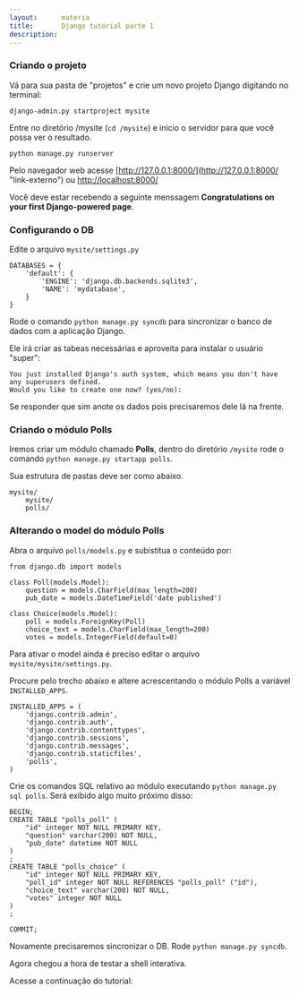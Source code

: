```yaml
---
layout:      materia
title:       Django tutorial parte 1
description: 
---
```



### Criando o projeto

Vá para sua pasta de "projetos" e crie um novo projeto Django digitando no terminal:

    django-admin.py startproject mysite

Entre no diretório /mysite (`cd /mysite`) e inicio o servidor para que você possa ver o resultado.

    python manage.py runserver

Pelo navegador web acesse  [http://127.0.0.1:8000/](http://127.0.0.1:8000/ "link-externo") ou [http://localhost:8000/](http://localhost:8000/ "link-externo")

Você deve estar recebendo a seguinte menssagem __Congratulations on your first Django-powered page__.


### Configurando o DB

Edite o arquivo `mysite/settings.py`

    DATABASES = {
        'default': {
            'ENGINE': 'django.db.backends.sqlite3',
            'NAME': 'mydatabase',
        }
    }

Rode o comando `python manage.py syncdb` para sincronizar o banco de dados com a aplicação Django.

Ele irá criar as tabeas necessárias e aproveita para instalar o usuário "super":

    You just installed Django's auth system, which means you don't have any superusers defined.
    Would you like to create one now? (yes/no):

Se responder que sim anote os dados pois precisaremos dele lá na frente.


### Criando o módulo Polls

Iremos criar um módulo chamado __Polls__, dentro do diretório `/mysite` rode o comando `python manage.py startapp polls`.

Sua estrutura de pastas deve ser como abaixo.

    mysite/
        mysite/
        polls/

### Alterando o model do módulo Polls

Abra o arquivo `polls/models.py` e subistitua o conteúdo por:

    from django.db import models

    class Poll(models.Model):
        question = models.CharField(max_length=200)
        pub_date = models.DateTimeField('date published')

    class Choice(models.Model):
        poll = models.ForeignKey(Poll)
        choice_text = models.CharField(max_length=200)
        votes = models.IntegerField(default=0)

Para ativar o model ainda é preciso editar o arquivo `mysite/mysite/settings.py`.

Procure pelo trecho abaixo e altere acrescentando o módulo Polls a variável `INSTALLED_APPS`.

    INSTALLED_APPS = (
        'django.contrib.admin',
        'django.contrib.auth',
        'django.contrib.contenttypes',
        'django.contrib.sessions',
        'django.contrib.messages',
        'django.contrib.staticfiles',
        'polls',
    )

Crie os comandos SQL relativo ao módulo executando `python manage.py sql polls`. Será exibido algo muito próximo disso:

    BEGIN;
    CREATE TABLE "polls_poll" (
        "id" integer NOT NULL PRIMARY KEY,
        "question" varchar(200) NOT NULL,
        "pub_date" datetime NOT NULL
    )
    ;
    CREATE TABLE "polls_choice" (
        "id" integer NOT NULL PRIMARY KEY,
        "poll_id" integer NOT NULL REFERENCES "polls_poll" ("id"),
        "choice_text" varchar(200) NOT NULL,
        "votes" integer NOT NULL
    )
    ;

    COMMIT;

Novamente precisaremos sincronizar o DB. Rode `python manage.py syncdb`.

Agora chegou a hora de testar a shell interativa.

Acesse a continuação do tutorial: